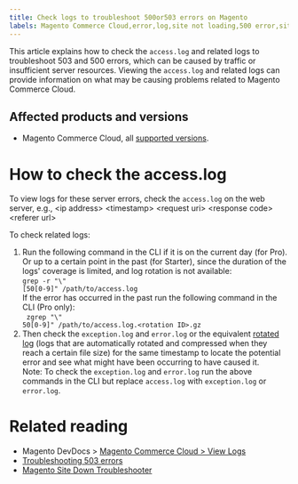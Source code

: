 ```yaml
---
title: Check logs to troubleshoot 500or503 errors on Magento
labels: Magento Commerce Cloud,error,log,site not loading,500 error,site down,how to,503 error
---
```


This article explains how to check the `` access.log `` and related logs to troubleshoot 503 and 500 errors, which can be caused by traffic or insufficient server resources. Viewing the `` access.log `` and related logs can provide information on what may be causing problems related to Magento Commerce Cloud.

## Affected products and versions

* Magento Commerce Cloud, all [supported versions](https://magento.com/sites/default/files/magento-software-lifecycle-policy.pdf).

# How to check the access.log

To view logs for these server errors, check the `` access.log `` on the web server, e.g., &lt;ip address> &lt;timestamp> &lt;request uri> &lt;response code> &lt;referer url>

To check related logs:

1. Run the following command in the CLI if it is on the current day (for Pro). Or up to a certain point in the past (for Starter), since the duration of the logs' coverage is limited, and log rotation is not available:  
    <code class="c-mrkdwn__code" data-stringify-type="code">grep -r "\\" \[50\[0-9\]" /path/to/access.log</code>  
    If the error has occurred in the past run the following command in the CLI (Pro only):  
    <code class="c-mrkdwn__code" data-stringify-type="code"> zgrep "\\" 50\[0-9\]" /path/to/access.log.&lt;rotation ID>.gz</code>
1. Then check the `` exception.log `` and `` error.log `` or the equivalent [rotated log](https://devdocs.magento.com/guides/v2.4/install-gde/install/post-install-config.html#log-rotation) (logs that are automatically rotated and compressed when they reach a certain file size) for the same timestamp to locate the potential error and see what might have been occurring to have caused it.  
    Note: To check the `` exception.log `` and `` error.log `` run the above commands in the CLI but replace `` access.log `` with `` exception.log `` or `` error.log ``.

# Related reading

* Magento DevDocs > [Magento Commerce Cloud > View Logs](https://devdocs.magento.com/cloud/project/log-locations.html)
* [Troubleshooting 503 errors](https://support.magento.com/hc/en-us/articles/360034631211)
* [Magento Site Down Troubleshooter](https://support.magento.com/hc/en-us/articles/360029351531)